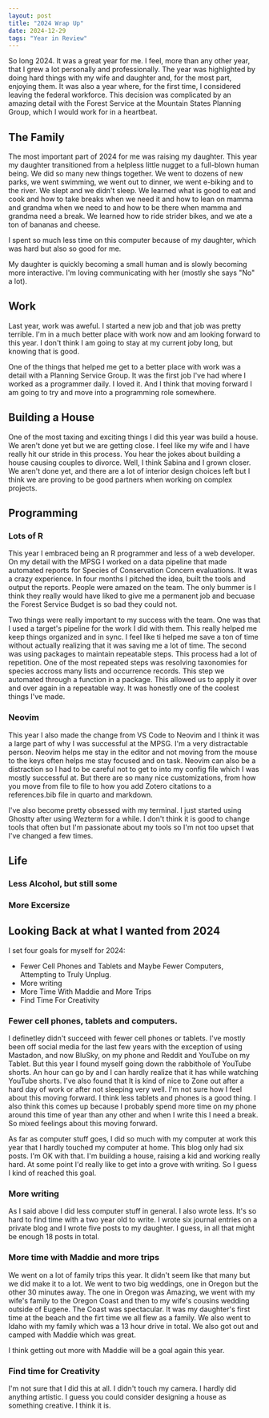 ```yaml
---
layout: post
title: "2024 Wrap Up"
date: 2024-12-29
tags: "Year in Review"
---
```


So long 2024. It was a great year for me. I feel, more than any other year, that I grew a lot personally and professionally. The year was highlighted by doing hard things with my wife and daughter and, for the most part, enjoying them. It was also a year where, for the first time, I considered leaving the federal workforce. This decision was complicated by an amazing detail with the Forest Service at the Mountain States Planning Group, which I would work for in a heartbeat.

## The Family

The most important part of 2024 for me was raising my daughter. This year my daughter transitioned from a helpless little nugget to a full-blown human being. We did so many new things together. We went to dozens of new parks, we went swimming, we went out to dinner, we went e-biking and to the river. We slept and we didn't sleep. We learned what is good to eat and cook and how to take breaks when we need it and how to lean on mamma and grandma when we need to and how to be there when mamma and grandma need a break. We learned how to ride strider bikes, and we ate a ton of bananas and cheese.

I spent so much less time on this computer because of my daughter, which was hard but also so good for me.

My daughter is quickly becoming a small human and is slowly becoming more interactive. I'm loving communicating with her (mostly she says "No" a lot).

## Work

Last year, work was aweful. I started a new job and that job was pretty terrible. I'm in a much better place with work now and am looking forward to this year. I don't think I am going to stay at my current joby long, but knowing that is good.

One of the things that helped me get to a better place with work was a detail with a Planning Service Group. It was the first job I've had where I worked as a programmer daily. I loved it. And I think that moving forward I am going to try and move into a programming role somewhere.

## Building a House

One of the most taxing and exciting things I did this year was build a house. We aren't done yet but we are getting close. I feel like my wife and I have really hit our stride in this process. You hear the jokes about building a house causing couples to divorce. Well, I think Sabina and I grown closer. We aren't done yet, and there are a lot of interior design choices left but I think we are proving to be good partners when working on complex projects.

## Programming

### Lots of R

This year I embraced being an R programmer and less of a web developer. On my detail with the MPSG I worked on a data pipeline that made automated reports for Species of Conservation Concern evaluations. It was a crazy experience. In four months I pitched the idea, built the tools and output the reports. People were amazed on the team. The only bummer is I think they really would have liked to give me a permanent job and becuase the Forest Service Budget is so bad they could not.

Two things were really important to my success with the team. One was that I used a target's pipeline for the work I did with them. This really helped me keep things organized and in sync. I feel like ti helped me save a ton of time without actually realizing that it was saving me a lot of time. The second was using packages to maintain repeatable steps. This process had a lot of repetition. One of the most repeated steps was resolving taxonomies for species accross many lists and occurrence records. This step we automated through a function in a package. This allowed us to apply it over and over again in a repeatable way. It was honestly one of the coolest things I've made.

### Neovim

This year I also made the change from VS Code to Neovim and I think it was a large part of why I was successful at the MPSG. I'm a very distractable person. Neovim helps me stay in the editor and not moving from the mouse to the keys often helps me stay focused and on task. Neovim can also be a distraction so I had to be careful not to get to into my config file which I was mostly successful at. But there are so many nice customizations, from how you move from file to file to how you add Zotero citations to a references.bib file in quarto and markdown.

I've also become pretty obsessed with my terminal. I just started using Ghostty after using Wezterm for a while. I don't think it is good to change tools that often but I'm passionate about my tools so I'm not too upset that I've changed a few times.

## Life

### Less Alcohol, but still some

### More Excersize

## Looking Back at what I wanted from 2024

I set four goals for myself for 2024:

- Fewer Cell Phones and Tablets and Maybe Fewer Computers, Attempting to Truly Unplug.
- More writing
- More Time With Maddie and More Trips
- Find Time For Creativity

### Fewer cell phones, tablets and computers.

I definetley didn't succeed with fewer cell phones or tablets. I've mostly been off social media for the last few years with the exception of using Mastadon, and now BluSky, on my phone and Reddit and YouTube on my Tablet. But this year I found myself going down the rabbithole of YouTube shorts. An hour can go by and I can hardly realize that it has while watching YouTube shorts. I've also found that It is kind of nice to Zone out after a hard day of work or after not sleeping very well. I'm not sure how I feel about this moving forward. I think less tablets and phones is a good thing. I also think this comes up because I probably spend more time on my phone around this time of year than any other and when I write this I need a break. So mixed feelings about this moving forward.

As far as computer stuff goes, I did so much with my computer at work this year that I hardly touched my computer at home. This blog only had six posts. I'm OK with that. I'm building a house, raising a kid and working really hard. At some point I'd really like to get into a grove with writing. So I guess I kind of reached this goal.

### More writing

As I said above I did less computer stuff in general. I also wrote less. It's so hard to find time with a two year old to write. I wrote six journal entries on a private blog and I wrote five posts to my daughter. I guess, in all that might be enough 18 posts in total.

### More time with Maddie and more trips

We went on a lot of family trips this year. It didn't seem like that many but we did make it to a lot. We went to two big weddings, one in Oregon but the other 30 minutes away. The one in Oregon was Amazing, we went with my wife's family to the Oregon Coast and then to my wife's cousins wedding outside of Eugene. The Coast was spectacular. It was my daughter's first time at the beach and the firt time we all flew as a family. We also went to Idaho with my family which was a 13 hour drive in total. We also got out and camped with Maddie which was great.

I think getting out more with Maddie will be a goal again this year.

### Find time for Creativity

I'm not sure that I did this at all. I didn't touch my camera. I hardly did anything artistic. I guess you could consider designing a house as something creative. I think it is.
